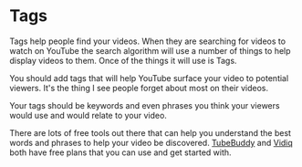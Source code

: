 # Tags

Tags help people find your videos. When they are searching for videos to watch on YouTube the search algorithm will use a number of things to help display videos to them.  Once of the things it will use is Tags. 

You should add tags that will help YouTube surface your video to potential viewers. It's the thing I see people forget about most on their videos. 

Your tags should be keywords and even phrases you think your viewers would use and would relate to your video. 

There are lots of free tools out there that can help you understand the best words and phrases to help your video be discovered.  [TubeBuddy](https://www.tubebuddy.com/techielass/githubguide) and [Vidiq](https://vidiq.com/scotlandtechie) both have free plans that you can use and get started with. 